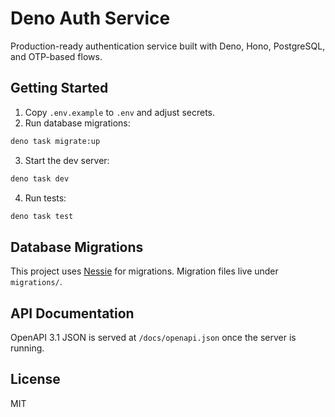 # Deno Auth Service

Production-ready authentication service built with Deno, Hono, PostgreSQL, and OTP-based flows.

## Getting Started

1. Copy `.env.example` to `.env` and adjust secrets.
2. Run database migrations:

```sh
deno task migrate:up
```

3. Start the dev server:

```sh
deno task dev
```

4. Run tests:

```sh
deno task test
```

## Database Migrations

This project uses [Nessie](https://deno.land/x/nessie) for migrations. Migration files live under `migrations/`.

## API Documentation

OpenAPI 3.1 JSON is served at `/docs/openapi.json` once the server is running.

## License

MIT
